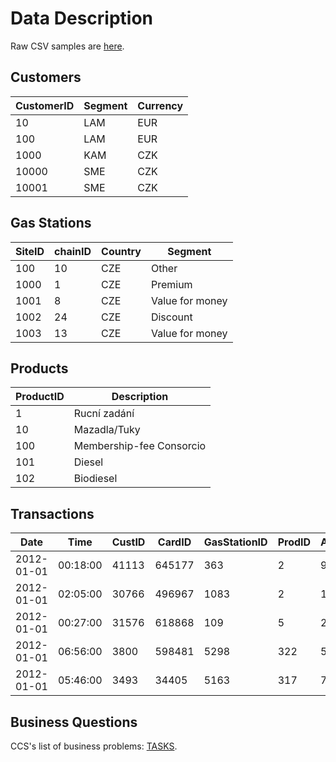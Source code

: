 Data Description
====

Raw CSV samples are [here](https://github.com/hackathonBI/CCS/tree/master/sample%20data).

## Customers

CustomerID|Segment|Currency
----------|-------|--------
        10| LAM   |EUR
       100| LAM   |EUR
      1000| KAM   |CZK
     10000| SME   |CZK
     10001| SME   |CZK

## Gas Stations

SiteID|chainID|Country|Segment
------|-------|-------|-------
   100|     10|CZE    |Other
  1000|      1|CZE    |Premium
  1001|      8|CZE    |Value for money
  1002|     24|CZE    |Discount
  1003|     13|CZE    |Value for money

## Products

ProductID|Description
---------|-----------
1        |Rucní zadání
10       |Mazadla/Tuky
100      |Membership-fee Consorcio
101      |Diesel
102      |Biodiesel

## Transactions

Date|Time|CustID|CardID|GasStationID|ProdID|Amount|Price
----|----|----------|------|------------|---------|------|-----
2012-01-01| 00:18:00| 41113| 645177| 363| 2|  93.75| 2038.575
2012-01-01| 02:05:00| 30766| 496967|1083| 2| 132.10| 3002.692
2012-01-01| 00:27:00| 31576| 618868| 109| 5|  21.35| 462.924
2012-01-01|06:56:00 |  3800| 598481|5298|322|52.500| 47.0239
2012-01-01|05:46:00 |  3493|  34405|5163|317|70.000| 61.831



## Business Questions

CCS's list of business problems: [TASKS](https://github.com/hackathonBI/CCS/blob/master/Tasks.md).
